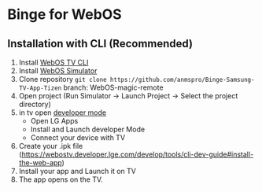 # Binge for WebOS

## Installation with CLI (Recommended)

1. Install [WebOS TV CLI](https://webostv.developer.lge.com/develop/tools/cli-installation)
2. Install [WebOS Simulator](https://webostv.developer.lge.com/develop/tools/cli-installation)
3. Clone repository ```git clone https://github.com/anmspro/Binge-Samsung-TV-App-Tizen``` branch: WebOS-magic-remote
4. Open project (Run Simulator -> Launch Project -> Select the project directory)
5. in tv open [developer mode](https://webostv.developer.lge.com/develop/getting-started/developer-mode-app)
    - Open LG Apps
    - Install and Launch developer Mode
    - Connect your device with TV
6. Create your .ipk file (https://webostv.developer.lge.com/develop/tools/cli-dev-guide#install-the-web-app)
7. Install your app and Launch it on TV
8. The app opens on the TV.
